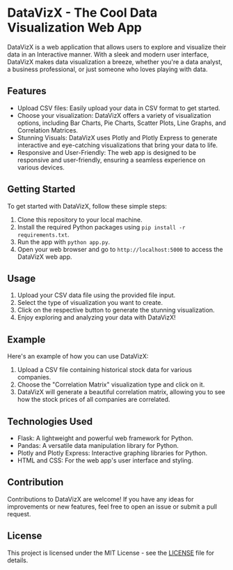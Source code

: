# DataVizX - The Cool Data Visualization Web App

DataVizX is a web application that allows users to explore and visualize their data in an Interactive manner. With a sleek and modern user interface, DataVizX makes data visualization a breeze, whether you're a data analyst, a business professional, or just someone who loves playing with data.

## Features

- Upload CSV files: Easily upload your data in CSV format to get started.
- Choose your visualization: DataVizX offers a variety of visualization options, including Bar Charts, Pie Charts, Scatter Plots, Line Graphs, and Correlation Matrices.
- Stunning Visuals: DataVizX uses Plotly and Plotly Express to generate interactive and eye-catching visualizations that bring your data to life.
- Responsive and User-Friendly: The web app is designed to be responsive and user-friendly, ensuring a seamless experience on various devices.

## Getting Started

To get started with DataVizX, follow these simple steps:

1. Clone this repository to your local machine.
2. Install the required Python packages using `pip install -r requirements.txt`.
3. Run the app with `python app.py`.
4. Open your web browser and go to `http://localhost:5000` to access the DataVizX web app.

## Usage

1. Upload your CSV data file using the provided file input.
2. Select the type of visualization you want to create.
3. Click on the respective button to generate the stunning visualization.
4. Enjoy exploring and analyzing your data with DataVizX!

## Example

Here's an example of how you can use DataVizX:

1. Upload a CSV file containing historical stock data for various companies.
2. Choose the "Correlation Matrix" visualization type and click on it.
5. DataVizX will generate a beautiful correlation matrix, allowing you to see how the stock prices of all companies are correlated.

## Technologies Used

- Flask: A lightweight and powerful web framework for Python.
- Pandas: A versatile data manipulation library for Python.
- Plotly and Plotly Express: Interactive graphing libraries for Python.
- HTML and CSS: For the web app's user interface and styling.

## Contribution

Contributions to DataVizX are welcome! If you have any ideas for improvements or new features, feel free to open an issue or submit a pull request.

## License

This project is licensed under the MIT License - see the [LICENSE](LICENSE) file for details.
